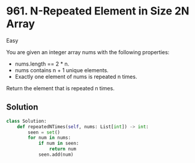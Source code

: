 # 961. N-Repeated Element in Size 2N Array

Easy

You are given an integer array nums with the following properties:

- nums.length == 2 * n.
- nums contains n + 1 unique elements.
- Exactly one element of nums is repeated n times.

Return the element that is repeated n times.

## Solution

```python
class Solution:
    def repeatedNTimes(self, nums: List[int]) -> int:
        seen = set()
        for num in nums:
            if num in seen:
                return num
            seen.add(num)
```
